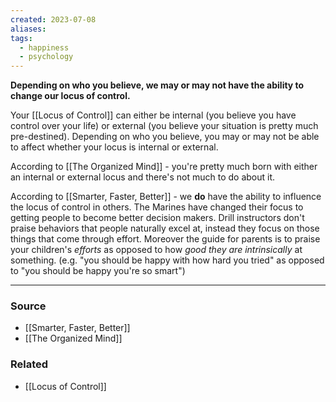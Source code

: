 ```yaml
---
created: 2023-07-08
aliases: 
tags:
  - happiness
  - psychology
---
```

**Depending on who you believe, we may or may not have the ability to change our locus of control.**

Your [[Locus of Control]] can either be internal (you believe you have control over your life) or external (you believe your situation is pretty much pre-destined). Depending on who you believe, you may or may not be able to affect whether your locus is internal or external.

According to [[The Organized Mind]] - you're pretty much born with either an internal or external locus and there's not much to do about it.

According to [[Smarter, Faster, Better]] - we **do** have the ability to influence the locus of control in others. The Marines have changed their focus to getting people to become better decision makers. Drill instructors don't praise behaviors that people naturally excel at, instead they focus on those things that come through effort. Moreover the guide for parents is to praise your children's *efforts* as opposed to how *good they are intrinsically* at something. (e.g. "you should be happy with how hard you tried" as opposed to "you should be happy you're so smart")

****
### Source
- [[Smarter, Faster, Better]]
- [[The Organized Mind]]

### Related
- [[Locus of Control]]